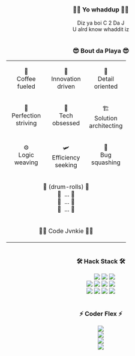 # <h3 align="center"> ✌🏻 Yo whaddup ✌🏻  </h3>
<p align="center">Diz ya boi C 2 Da J</br>
U alrd know whaddit iz  
</p>


# <h3 align="center"> 😎 Bout da Playa 😎 </h3>
<table align="center" width="100%">
<tr>
    <td valign="top" halign="left" width="33%">
        <p align="center">
            🍵 <br>Coffee <br>fueled <br>
        </p>
    </td>
    <td valign="top" width="33%">
        <p align="center">
            🤔 <br>Innovation <br>driven <br>
        </p>
    </td>
    <td valign="top" width="33%">
        <p align="center">
            📃 <br>Detail <br>oriented <br>
        </p>
    </td>
</tr>
    <tr>
    <td valign="top" halign="left" width="33%">
        <p align="center">
            💯 <br>Perfection <br>striving <br>
        </p>
    </td>
    <td valign="top" width="33%">
        <p align="center">
            🤖 <br>Tech <br>obsessed <br>
        </p>
    </td>
    <td valign="top" width="33%">
        <p align="center">
            🏗️ <br>Solution <br>architecting <br>
        </p>
    </td>
</tr>
    <tr>
    <td valign="top" halign="left" width="33%">
        <p align="center">
            ⚙️ <br>Logic <br>weaving <br>
        </p>
    </td>
    <td valign="top" width="33%">
        <p align="center">
            🛩️ <br>Efficiency <br>seeking <br>
        </p>
    </td>
    <td valign="top" width="33%">
        <p align="center">
            🐞 <br>Bug <br>squashing <br>
        </p>
    </td>
</tr>
    <tr>
    <td valign="top" width="100%" colspan="3">
      <p align="center">
        🥁 (drum-rolls) 🥁</br>
        🥁&nbsp;&nbsp;... 🥁</br>
        🥁&nbsp;&nbsp;... 🥁</br>
        🥁&nbsp;&nbsp;... 🥁</br>
      </p>
    </td>
  </tr>
    <tr>
    <td valign="top" width="100%" colspan="3">
      <p align="center">
        🧑‍💻 Code Jvnkie 🧑‍💻</br>
      </p>
    </td>
  </tr>
</table>

# <h3 align="center"> 🛠️ Hack Stack 🛠️ </h3>
<div align="center">
    &nbsp;&nbsp;&nbsp;&nbsp;
    <img src="https://img.shields.io/badge/-Python-3776AB?style=for-the-badge&logo=python&logoColor=white">
    <img src="https://img.shields.io/badge/-TypeScript-3178C6?style=for-the-badge&logo=typescript&logoColor=white">
    <img src="https://img.shields.io/badge/-Swift-FA7343?style=for-the-badge&logo=swift&logoColor=white">
    <br>
    <img src="https://img.shields.io/badge/-Rust-000000?style=for-the-badge&logo=rust&logoColor=white">
    <img src="https://img.shields.io/badge/-Docker-2496ED?style=for-the-badge&logo=docker&logoColor=white">
    <img src="https://img.shields.io/badge/-Solidity-363636?style=for-the-badge&logo=solidity&logoColor=white">
    <img src="https://img.shields.io/badge/redis-%23DD0031.svg?style=for-the-badge&logo=redis&logoColor=white">
    <br>
    <img src="https://img.shields.io/badge/-Web3-F16822?style=for-the-badge&logo=web3.js&logoColor=white">
    <img src="https://img.shields.io/badge/-AWS-232F3E?style=for-the-badge&logo=amazon-aws&logoColor=white">
    <img src="https://img.shields.io/badge/-Java-007396?style=for-the-badge&logo=java&logoColor=white&labelColor=007396&color=007396">
    <img src="https://img.shields.io/badge/MongoDB-%234ea94b.svg?style=for-the-badge&logo=mongodb&logoColor=white">
</div>

# <h3 align="center"> ⚡ Coder Flex ⚡ </h3>
<div align="center">
    <img src="https://github-profile-trophy.vercel.app/?username=christopherjude&theme=radical&column=FF6F61&row=FF6F61&no-frame=true&no-bg=true">
    <br>
    <img src="https://github-readme-stats.vercel.app/api?username=christopherjude&show_icons=true&theme=radical">
    <br>
    <img src="https://github-readme-streak-stats.herokuapp.com/?user=christopherjude&theme=radical&ring=FF6F61&fire=FF6F61&sideNums=FF6F61&sideLabels=FF6F61&currStreakNum=FF6F61&currStreakLabel=FF6F61&dates=FF6F61&stroke=141321&background=141321">
    <br>
    <a href="https://github.com/ashutosh00710/github-readme-activity-graph">
        <img src="https://github-readme-activity-graph.vercel.app/graph?username=christopherjude&bg_color=141321&color=a5ed07&line=fe428e&point=00bd97&area=true&hide_border=true">
    </a>
</div>


